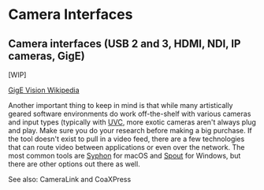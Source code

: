 # Camera Interfaces

## Camera interfaces (USB 2 and 3, HDMI, NDI, IP cameras, GigE)

\[WIP]

[GigE Vision Wikipedia](https://en.wikipedia.org/wiki/GigE\_Vision)

Another important thing to keep in mind is that while many artistically geared software environments do work off-the-shelf with various cameras and input types (typically with [UVC](https://en.wikipedia.org/wiki/USB\_video\_device\_class), more exotic cameras aren't always plug and play. Make sure you do your research before making a big purchase. If the tool doesn't exist to pull in a video feed, there are a few technologies that can route video between applications or even over the network. The most common tools are [Syphon](http://syphon.v002.info) for macOS and [Spout](https://spout.zeal.co) for Windows, but there are other options out there as well.

See also: CameraLink and CoaXPress
